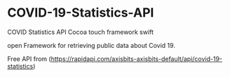 # COVID-19-Statistics-API
COVID Statistics API Cocoa touch framework swift

open Framework for retrieving public data about Covid 19.

Free API from (https://rapidapi.com/axisbits-axisbits-default/api/covid-19-statistics)

